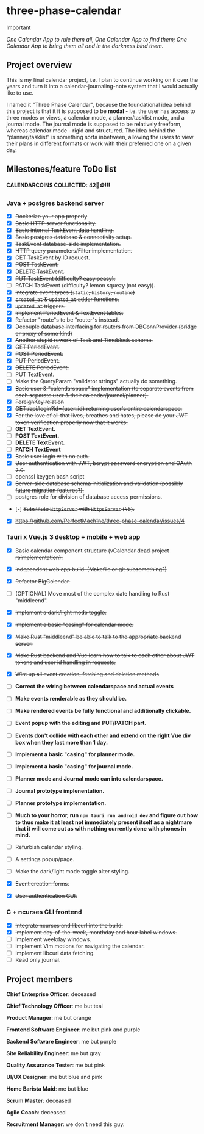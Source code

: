 # three-phase-calendar

> [!IMPORTANT]
> *One Calendar App to rule them all, One Calendar App to find them; One Calendar App to bring them all and in the darkness bind them.*

## Project overview

This is my final calendar project, i.e. I plan to continue working on it over the years and turn it into a calendar-journaling-note system that I would actually like to use.

I named it "Three Phase Calendar", because the foundational idea behind this project is that it it is supposed to be **modal** - i.e. the user has access to three modes or views, a calendar mode, a planner/tasklist mode, and a journal mode. The journal mode is supposed to be relatively freeform, whereas calendar mode - rigid and structured. The idea behind the "planner/tasklist" is something sorta inbetween, allowing the users to view their plans in different formats or work with their preferred one on a given day.

## Milestones/feature ToDo list

#### CALENDARCOINS COLLECTED: 42📅🪙!!!

### Java + postgres backend server

- [x] ~~Dockerize your app properly~~
- [x] ~~Basic HTTP server functionality.~~
- [x] ~~Basic internal TaskEvent data handling.~~
- [x] ~~Basic postgres database & connectivity setup.~~
- [x] ~~TaskEvent database-side implementation.~~
- [x] ~~HTTP query parameters/Filter implementation.~~
- [x] ~~GET TaskEvent by ID request.~~
- [x] ~~POST TaskEvent.~~
- [x] ~~DELETE TaskEvent.~~
- [x] ~~PUT TaskEvent (difficulty? easy peasy).~~
- [ ] PATCH TaskEvent (difficulty? lemon squezy (not easy)).
- [x] ~~Integrate event types (`static`, `history`, `routine`)~~
- [x] ~~`created_at` & `updated_at` adder functions.~~
- [x] ~~`updated_at` triggers.~~
- [x] ~~Implement PeriodEvent & TextEvent tables.~~
- [x] ~~Refactor "route"s to be "router"s instead.~~
- [x] ~~Decouple database interfacing for routers from DBConnProvider (bridge or proxy of some kind)~~
- [x] ~~Another stupid rework of Task and Timeblock schema.~~
- [x] ~~GET PeriodEvent.~~
- [x] ~~POST PeriodEvent.~~
- [x] ~~PUT PeriodEvent.~~
- [x] ~~DELETE PeriodEvent.~~
- [ ] PUT TextEvent.
- [ ] Make the QueryParam "validator strings" actually do something.
- [x] ~~Basic user & "calendarspace" implementation (to separate events from each separate user & their calendar/journal/planner).~~
- [x] ~~ForeignKey relation~~
- [x] ~~GET /api/login?id={user_id} returning user's entire calendarspace.~~
- [x] ~~For the love of all that lives, breathes and hates, please do your JWT token verification properly now that it works.~~
- [ ] **GET TextEvent.**
- [ ] **POST TextEvent.**
- [ ] **DELETE TextEvent.**
- [ ] **PATCH TextEvent**
- [x] ~~Basic user login with no auth.~~
- [x] ~~User authentication with JWT, bcrypt password encryption and OAuth 2.0.~~
- [ ] openssl keygen bash script
- [x] ~~Server-side database schema initialization and validation (possibly future migration features?).~~
- [ ] postgres role for division of database access permissions.
- [-] ~~Substitute `HttpServer` with `HttpsServer` (#5).~~
- [x] ~~https://github.com/PerfectMach1ne/three-phase-calendar/issues/4~~

### Tauri x Vue.js 3 desktop + mobile + web app

- [x] ~~Basic calendar component structure (vCalendar dead project reimplementation).~~
- [x] ~~Independent web app build. (Makefile or git subsomething?)~~
- [x] ~~Refactor BigCalendar.~~
- [ ] (OPTIONAL) Move most of the complex date handling to Rust "middleend".
- [x] ~~Implement a dark/light mode toggle.~~
- [x] ~~Implement a basic "casing" for calendar mode.~~

- [x] ~~Make Rust "middleend" be able to talk to the appropriate backend server.~~
- [x] ~~Make Rust backend and Vue learn how to talk to each other about JWT tokens and user id handling in requests.~~
- [x] ~~Wire up all event creation, fetching and deletion methods~~
- [ ] **Correct the wiring between calendarspace and actual events**
- [ ] **Make events renderable as they should be.**
- [ ] **Make rendered events be fully functional and additionally clickable.**
- [ ] **Event popup with the editing and PUT/PATCH part.**
- [ ] **Events don't collide with each other and extend on the right Vue div box when they last more than 1 day.**
- [ ] **Implement a basic "casing" for planner mode.**
- [ ] **Implement a basic "casing" for journal mode.**
- [ ] **Planner mode and Journal mode can into calendarspace.**
- [ ] **Journal prototype implenentation.**
- [ ] **Planner prototype implementation.**
- [ ] **Much to your horror, run `npm tauri run android dev` and figure out how to thus make it at least not immediately present itself as a nightmare that it will come out as with nothing currently done with phones in mind.**
- [ ] Refurbish calendar styling.
- [ ] A settings popup/page.
- [ ] Make the dark/light mode toggle alter styling.
- [x] ~~Event creation forms.~~
- [x] ~~User authentication GUI.~~

### C + ncurses CLI frontend

- [x] ~~Integrate ncurses and libcurl into the build.~~
- [x] ~~Implement day-of-the-week, monthday and hour label windows.~~
- [ ] Implement weekday windows.
- [ ] Implement Vim motions for navigating the calendar.
- [ ] Implement libcurl data fetching.
- [ ] Read only journal.

## Project members

**Chief Enterprise Officer**: deceased

**Chief Technology Officer**: me but teal

**Product Manager**: me but orange

**Frontend Software Engineer**: me but pink and purple

**Backend Software Engineer**: me but purple

**Site Reliability Engineer**: me but gray

**Quality Assurance Tester**: me but pink

**UI/UX Designer**: me but blue and pink

**Home Barista Maid**: me but blue

**Scrum Master**: deceased

**Agile Coach**: deceased

**Recruitment Manager**: we don't need this guy.
